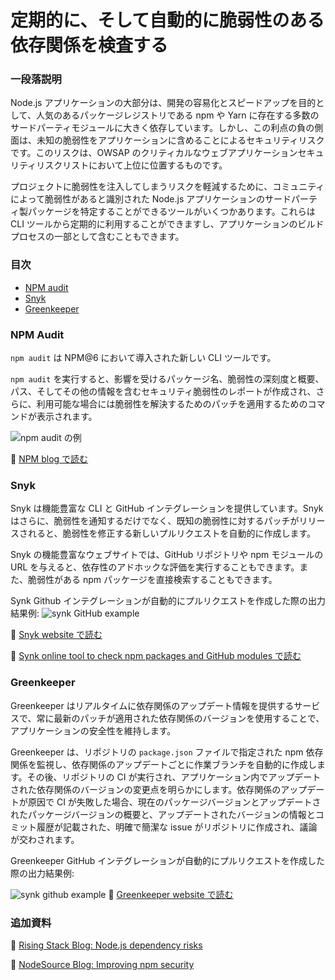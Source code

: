 # 定期的に、そして自動的に脆弱性のある依存関係を検査する

### 一段落説明

Node.js アプリケーションの大部分は、開発の容易化とスピードアップを目的として、人気のあるパッケージレジストリである npm や Yarn に存在する多数のサードパーティモジュールに大きく依存しています。しかし、この利点の負の側面は、未知の脆弱性をアプリケーションに含めることによるセキュリティリスクです。このリスクは、OWSAP のクリティカルなウェブアプリケーションセキュリティリスクリストにおいて上位に位置するものです。

プロジェクトに脆弱性を注入してしまうリスクを軽減するために、コミュニティによって脆弱性があると識別された Node.js アプリケーションのサードパーティ製パッケージを特定することができるツールがいくつかあります。これらは CLI ツールから定期的に利用することができますし、アプリケーションのビルドプロセスの一部として含むこともできます。

### 目次

- [NPM audit](#npm-audit)
- [Snyk](#snyk)
- [Greenkeeper](#greenkeeper)

### NPM Audit

`npm audit` は NPM@6 において導入された新しい CLI ツールです。

`npm audit` を実行すると、影響を受けるパッケージ名、脆弱性の深刻度と概要、パス、そしてその他の情報を含むセキュリティ脆弱性のレポートが作成され、さらに、利用可能な場合には脆弱性を解決するためのパッチを適用するためのコマンドが表示されます。

![npm audit の例](./assets/images/npm-audit.png)

🔗 [NPM blog で読む](https://docs.npmjs.com/getting-started/running-a-security-audit)

### Snyk

Snyk は機能豊富な CLI と GitHub インテグレーションを提供しています。Snyk はさらに、脆弱性を通知するだけでなく、既知の脆弱性に対するパッチがリリースされると、脆弱性を修正する新しいプルリクエストを自動的に作成します。

Snyk の機能豊富なウェブサイトでは、GitHub リポジトリや npm モジュールの URL を与えると、依存性のアドホックな評価を実行することもできます。また、脆弱性がある npm パッケージを直接検索することもできます。

Synk Github インテグレーションが自動的にプルリクエストを作成した際の出力結果例:
![synk GitHub example](./assets/images/snyk.png)

🔗 [Snyk website で読む](https://snyk.io/)

🔗 [Synk online tool to check npm packages and GitHub modules で読む](https://snyk.io/test)

### Greenkeeper

Greenkeeper はリアルタイムに依存関係のアップデート情報を提供するサービスで、常に最新のパッチが適用された依存関係のバージョンを使用することで、アプリケーションの安全性を維持します。

Greenkeeper は、リポジトリの `package.json` ファイルで指定された npm 依存関係を監視し、依存関係のアップデートごとに作業ブランチを自動的に作成します。その後、リポジトリの CI が実行され、アプリケーション内でアップデートされた依存関係のバージョンの変更点を明らかにします。依存関係のアップデートが原因で CI が失敗した場合、現在のパッケージバージョンとアップデートされたパッケージバージョンの概要と、アップデートされたバージョンの情報とコミット履歴が記載された、明確で簡潔な issue がリポジトリに作成され、議論が交わされます。

Greenkeeper GitHub インテグレーションが自動的にプルリクエストを作成した際の出力結果例:

![synk github example](./assets/images/greenkeeper.png)
🔗 [Greenkeeper website で読む](https://greenkeeper.io/)

### 追加資料

🔗 [Rising Stack Blog: Node.js dependency risks](https://blog.risingstack.com/controlling-node-js-security-risk-npm-dependencies/)

🔗 [NodeSource Blog: Improving npm security](https://nodesource.com/blog/how-to-reduce-risk-and-improve-security-around-npm)
